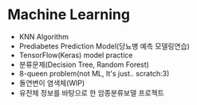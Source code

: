 # Machine Learning
- KNN Algorithm
- Prediabetes Prediction Model(당뇨병 예측 모델링연습)
- TensorFlow(Keras) model practice
- 분류문제(Decision Tree, Random Forest)
- 8-queen problem(not ML, It's just.. scratch:3)
- 돌연변이 염색체(WIP)
- 유전체 정보를 바탕으로 한 암종분류보델 프로젝트
